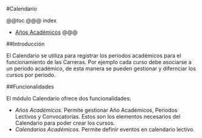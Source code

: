 #Calendario

@@toc
@@@ index
* [Años Académicos](años_academicos/index.md)
@@@

##Introducción

El Calendario se utiliza para registrar los periodos académicos para el funcionamiento
de las Carreras.
Por ejemplo cada curso debe asociarse a un periodo académico, de esta manera se pueden gestionar
y difernciar los cursos por periodo.

##Funcionalidades

El módulo Calendario ofrece dos funcionalidades:

- *Años Académicos*. Permite gestionar Año Académicos, Periodos Lectivos y Convocatorias. Estos son
los elementos necesarios del Calendario para poder crear los cursos.
- *Calendarios Académicos*. Permite definir eventos en calendario lectivo.



